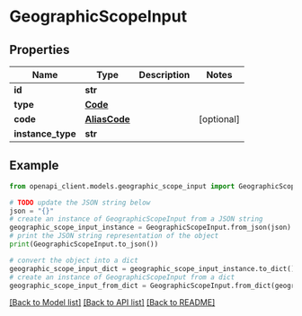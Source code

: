 # GeographicScopeInput


## Properties

Name | Type | Description | Notes
------------ | ------------- | ------------- | -------------
**id** | **str** |  | 
**type** | [**Code**](Code.md) |  | 
**code** | [**AliasCode**](AliasCode.md) |  | [optional] 
**instance_type** | **str** |  | 

## Example

```python
from openapi_client.models.geographic_scope_input import GeographicScopeInput

# TODO update the JSON string below
json = "{}"
# create an instance of GeographicScopeInput from a JSON string
geographic_scope_input_instance = GeographicScopeInput.from_json(json)
# print the JSON string representation of the object
print(GeographicScopeInput.to_json())

# convert the object into a dict
geographic_scope_input_dict = geographic_scope_input_instance.to_dict()
# create an instance of GeographicScopeInput from a dict
geographic_scope_input_from_dict = GeographicScopeInput.from_dict(geographic_scope_input_dict)
```
[[Back to Model list]](../README.md#documentation-for-models) [[Back to API list]](../README.md#documentation-for-api-endpoints) [[Back to README]](../README.md)


